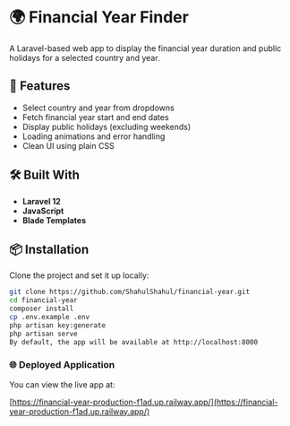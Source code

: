 # 🌍 Financial Year Finder

A Laravel-based web app to display the financial year duration and public holidays for a selected country and year.

## 🚀 Features

- Select country and year from dropdowns
- Fetch financial year start and end dates
- Display public holidays (excluding weekends)
- Loading animations and error handling
- Clean UI using plain CSS

## 🛠️ Built With

- **Laravel 12**
- **JavaScript**
- **Blade Templates**

## 📦 Installation

Clone the project and set it up locally:

```bash
git clone https://github.com/ShahulShahul/financial-year.git
cd financial-year
composer install
cp .env.example .env
php artisan key:generate
php artisan serve
By default, the app will be available at http://localhost:8000
```

### 🌐 Deployed Application

You can view the live app at:

[https://financial-year-production-f1ad.up.railway.app/](https://financial-year-production-f1ad.up.railway.app/)
